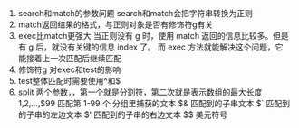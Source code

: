 1. search和match的参数问题
search和match会把字符串转换为正则
2. match返回结果的格式，与正则对象是否有修饰符g有关
3. exec比match更强大
当正则没有 g 时，使用 match 返回的信息比较多。但是有 g 后，就没有关键的信息 index 了。
而 exec 方法就能解决这个问题，它能接着上一次匹配后继续匹配
4. 修饰符g 对exec和test的影响
5. test整体匹配时需要使用^和$
6. split
两个参数，，第一个就是分割符，第二次就是表示数组的最大长度
$1,$2,…,$99 匹配第 1-99 个 分组里捕获的文本
$& 匹配到的子串文本
$` 匹配到的子串的左边文本
$' 匹配到的子串的右边文本
$$ 美元符号

